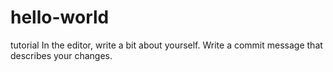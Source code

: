 # hello-world
tutorial
In the editor, write a bit about yourself.  Write a commit message that describes your changes.
